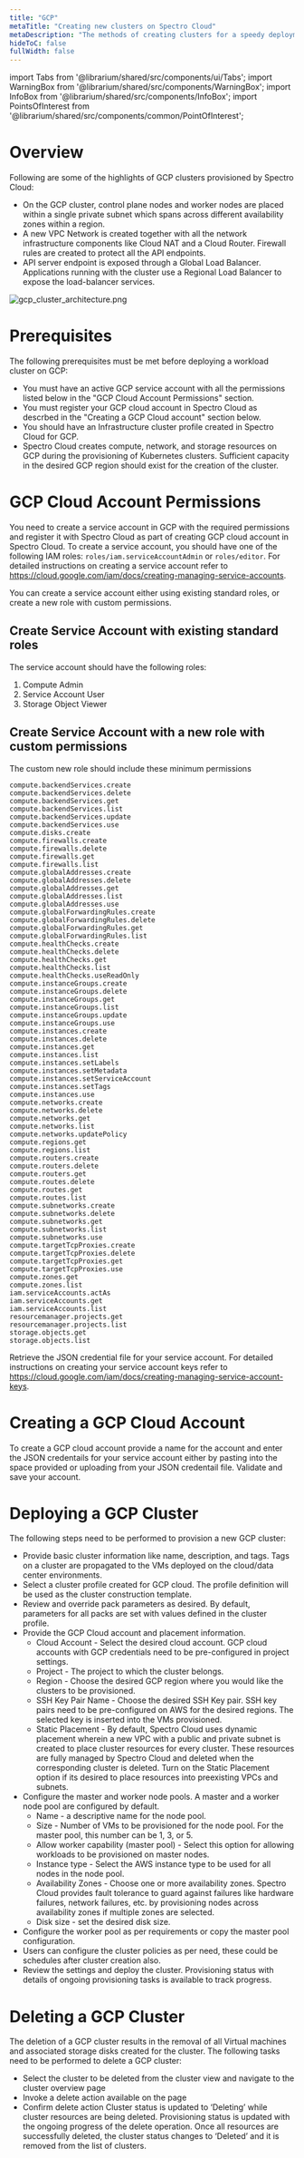 ```yaml
---
title: "GCP"
metaTitle: "Creating new clusters on Spectro Cloud"
metaDescription: "The methods of creating clusters for a speedy deployment on any CSP"
hideToC: false
fullWidth: false
---
```


import Tabs from '@librarium/shared/src/components/ui/Tabs';
import WarningBox from '@librarium/shared/src/components/WarningBox';
import InfoBox from '@librarium/shared/src/components/InfoBox';
import PointsOfInterest from '@librarium/shared/src/components/common/PointOfInterest';

# Overview

Following are some of the highlights of GCP clusters provisioned by Spectro Cloud:

* On the GCP cluster, control plane nodes and worker nodes are placed within a single private subnet which spans across different availability zones within a region.
* A new VPC Network is created together with all the network infrastructure components like Cloud NAT and a Cloud Router. Firewall rules are created to protect all the API endpoints.
* API server endpoint is exposed through a Global Load Balancer. Applications running with the cluster use a Regional Load Balancer to expose the load-balancer services.

![gcp_cluster_architecture.png](gcp_cluster_architecture.png)

# Prerequisites

The following prerequisites must be met before deploying a workload cluster on GCP:

* You must have an active GCP service account with all the permissions listed below in the "GCP Cloud Account Permissions" section.
* You must register your GCP cloud account in Spectro Cloud as descrbed in the "Creating a GCP Cloud account" section below.
* You should have an Infrastructure cluster profile created in Spectro Cloud for GCP.
* Spectro Cloud creates compute, network, and storage resources on GCP during the provisioning of Kubernetes clusters. Sufficient capacity in the desired GCP region should exist for the creation of the cluster.
  
# GCP Cloud Account Permissions

You need to create a service account in GCP with the required permissions and register it with Spectro Cloud as part of creating GCP cloud account in Spectro Cloud.  To create a service account, you should have one of the following IAM roles:
`roles/iam.serviceAccountAdmin` or `roles/editor`. For detailed instructions on creating a service account refer to  https://cloud.google.com/iam/docs/creating-managing-service-accounts.

You can create a service account either using existing standard roles, or create a new role with custom permissions.

## Create Service Account with existing standard roles

The service account should have the following roles:

1. Compute Admin
1. Service Account User
1. Storage Object Viewer

## Create Service Account with a new role with custom permissions

The custom new role should include these minimum permissions

```
compute.backendServices.create
compute.backendServices.delete
compute.backendServices.get
compute.backendServices.list
compute.backendServices.update
compute.backendServices.use
compute.disks.create
compute.firewalls.create
compute.firewalls.delete
compute.firewalls.get
compute.firewalls.list
compute.globalAddresses.create
compute.globalAddresses.delete
compute.globalAddresses.get
compute.globalAddresses.list
compute.globalAddresses.use
compute.globalForwardingRules.create
compute.globalForwardingRules.delete
compute.globalForwardingRules.get
compute.globalForwardingRules.list
compute.healthChecks.create
compute.healthChecks.delete
compute.healthChecks.get
compute.healthChecks.list
compute.healthChecks.useReadOnly
compute.instanceGroups.create
compute.instanceGroups.delete
compute.instanceGroups.get
compute.instanceGroups.list
compute.instanceGroups.update
compute.instanceGroups.use
compute.instances.create
compute.instances.delete
compute.instances.get
compute.instances.list
compute.instances.setLabels
compute.instances.setMetadata
compute.instances.setServiceAccount
compute.instances.setTags
compute.instances.use
compute.networks.create
compute.networks.delete
compute.networks.get
compute.networks.list
compute.networks.updatePolicy
compute.regions.get
compute.regions.list
compute.routers.create
compute.routers.delete
compute.routers.get
compute.routes.delete
compute.routes.get
compute.routes.list
compute.subnetworks.create
compute.subnetworks.delete
compute.subnetworks.get
compute.subnetworks.list
compute.subnetworks.use
compute.targetTcpProxies.create
compute.targetTcpProxies.delete
compute.targetTcpProxies.get
compute.targetTcpProxies.use
compute.zones.get
compute.zones.list
iam.serviceAccounts.actAs
iam.serviceAccounts.get
iam.serviceAccounts.list
resourcemanager.projects.get
resourcemanager.projects.list
storage.objects.get
storage.objects.list
```

Retrieve the JSON credential file for your service account. For detailed instructions on creating your service account keys refer to https://cloud.google.com/iam/docs/creating-managing-service-account-keys.

# Creating a GCP Cloud Account

To create a GCP cloud account provide a name for the account and enter the JSON credentails for your service account either by pasting into the space provided or uploading from your JSON credentail file. Validate and save your account. 

# Deploying a GCP Cluster
The following steps need to be performed to provision a new GCP cluster:

* Provide basic cluster information like name, description, and tags. Tags on a cluster are propagated to the VMs deployed on the cloud/data center environments.
* Select a cluster profile created for GCP cloud. The profile definition will be used as the cluster construction template.
* Review and override pack parameters as desired. By default, parameters for all packs are set with values defined in the cluster profile.
* Provide the GCP Cloud account and placement information.
  * Cloud Account - Select the desired cloud account. GCP cloud accounts with GCP credentials need to be pre-configured in project settings.
  * Project - The project to which the cluster belongs.
  * Region - Choose the desired GCP region where you would like the clusters to be provisioned.
  * SSH Key Pair Name - Choose the desired SSH Key pair. SSH key pairs need to be pre-configured on AWS for the desired regions. The selected key is inserted into the VMs provisioned.
  * Static Placement - By default, Spectro Cloud uses dynamic placement wherein a new VPC with a public and private subnet is created to place cluster resources for every cluster. These resources are fully managed by Spectro Cloud and deleted when the corresponding cluster is deleted. Turn on the Static Placement option if its desired to place resources into preexisting VPCs and subnets.
* Configure the master and worker node pools. A master and a worker node pool are configured by default.
    - Name - a descriptive name for the node pool.
    - Size - Number of VMs to be provisioned for the node pool. For the master pool, this number can be 1, 3, or 5.
    - Allow worker capability (master pool) - Select this option for allowing workloads to be provisioned on master nodes.
    - Instance type - Select the AWS instance type to be used for all nodes in the node pool.
    - Availability Zones - Choose one or more availability zones. Spectro Cloud provides fault tolerance to guard against failures like hardware failures, network failures, etc. by provisioning nodes across availability zones if multiple zones are selected.
    - Disk size - set the desired disk size.
* Configure the worker pool as per requirements or copy the master pool configuration.
* Users can configure the cluster policies as per need, these could be schedules after cluster creation also.
* Review the settings and deploy the cluster. Provisioning status with details of ongoing provisioning tasks is available to track progress.

# Deleting a GCP Cluster
  The deletion of a GCP cluster results in the removal of all Virtual machines and associated storage disks created for the cluster. The following tasks need to be performed to delete a GCP cluster:

* Select the cluster to be deleted from the cluster view and navigate to the cluster overview page
* Invoke a delete action available on the page
* Confirm delete action
Cluster status is updated to ‘Deleting’ while cluster resources are being deleted. Provisioning status is updated with the ongoing progress of the delete operation. Once all resources are successfully deleted, the cluster status changes to ‘Deleted’ and it is removed from the list of clusters.
